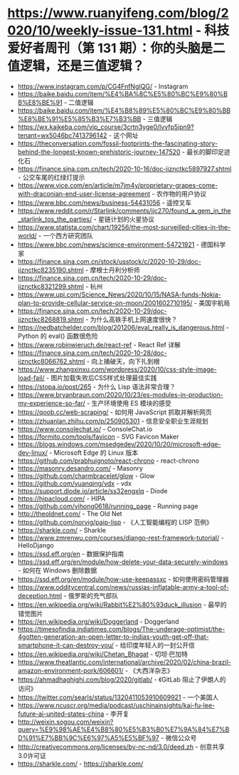 # https://www.ruanyifeng.com/blog/2020/10/weekly-issue-131.html - 科技爱好者周刊（第 131 期）：你的头脑是二值逻辑，还是三值逻辑？

- https://www.instagram.com/p/CG4FnfNgIQG/ - Instagram
- https://baike.baidu.com/item/%E4%BA%8C%E5%80%BC%E9%80%BB%E8%BE%91 - 二值逻辑
- https://baike.baidu.com/item/%E4%B8%89%E5%80%BC%E9%80%BB%E8%BE%91%E5%85%B3%E7%B3%BB - 三值逻辑
- https://wx.kaikeba.com/vip_course/3crtn3yge0/lvvfp5ipn9?tenant=wx5046bc7413796142 - 这个网址
- https://theconversation.com/fossil-footprints-the-fascinating-story-behind-the-longest-known-prehistoric-journey-147520 - 最长的脚印足迹化石
- https://finance.sina.com.cn/tech/2020-10-16/doc-iiznctkc5897927.shtml - 公交车尾的红绿灯提示
- https://www.vice.com/en/article/m7jm4y/proprietary-grapes-come-with-draconian-end-user-license-agreement - 农作物的用户协议
- https://www.bbc.com/news/business-54431056 - 遥控叉车
- https://www.reddit.com/r/Starlink/comments/jjc270/found_a_gem_in_the_starlink_tos_the_parties/ - 星链计划的火星协议
- https://www.statista.com/chart/19256/the-most-surveilled-cities-in-the-world/ - 一个西方研究团队
- https://www.bbc.com/news/science-environment-54721921 - 德国科学家
- https://finance.sina.com.cn/stock/usstock/c/2020-10-29/doc-iiznctkc8235190.shtml - 摩根士丹利分析师
- https://finance.sina.com.cn/tech/2020-10-29/doc-iiznctkc8321299.shtml - 杭州
- https://www.upi.com/Science_News/2020/10/15/NASA-funds-Nokia-plan-to-provide-cellular-service-on-moon/2001602710195/ - 美国宇航局
- https://finance.sina.com.cn/tech/2020-10-29/doc-iiznctkc8268819.shtml - 为什么高铁手机上网速度很快？
- https://nedbatchelder.com/blog/201206/eval_really_is_dangerous.html - Python 的 eval() 函数很危险
- https://www.robinwieruch.de/react-ref - React Ref 详解
- https://finance.sina.com.cn/tech/2020-10-28/doc-iiznctkc8066762.shtml - 向上捅破天，向下扎到根
- https://www.zhangxinxu.com/wordpress/2020/10/css-style-image-load-fail/ - 图片加载失败后CSS样式处理最佳实践
- https://stopa.io/post/265 - 为什么 Lisp 语法非常合理？
- https://www.bryanbraun.com/2020/10/23/es-modules-in-production-my-experience-so-far/ - 生产环境使用 ES 模块的感受
- https://qoob.cc/web-scraping/ - 如何用 JavaScript 抓取并解析网页
- https://zhuanlan.zhihu.com/p/250905301 - 信息安全职业生涯规划
- https://www.consolechat.io/ - ConsoleChat.io
- https://formito.com/tools/favicon - SVG Favicon Maker
- https://blogs.windows.com/msedgedev/2020/10/20/microsoft-edge-dev-linux/ - Microsoft Edge 的 Linux 版本
- https://github.com/prabhuignoto/react-chrono - react-chrono
- https://masonry.desandro.com/ - Masonry
- https://github.com/charmbracelet/glow - Glow
- https://github.com/yuanqing/vdx - vdx
- https://support.diode.io/article/ss32engxlq - Diode
- https://hipacloud.com/ - HIPA
- https://github.com/yihong0618/running_page - Running page
- http://theoldnet.com/ - The Old Net
- https://github.com/norvig/paip-lisp - 《人工智能编程的 LISP 范例》
- https://sharkle.com/ - Sharkle
- https://www.zmrenwu.com/courses/django-rest-framework-tutorial/ - HelloDjango
- https://ssd.eff.org/en - 数据保护指南
- https://ssd.eff.org/en/module/how-delete-your-data-securely-windows - 如何在 Windows 删除数据
- https://ssd.eff.org/en/module/how-use-keepassxc - 如何使用密码管理器
- https://www.odditycentral.com/news/russias-inflatable-army-a-tool-of-deception.html - 俄罗斯的充气部队
- https://en.wikipedia.org/wiki/Rabbit%E2%80%93duck_illusion - 最早的错觉图片
- https://en.wikipedia.org/wiki/Doggerland - Doggerland
- https://timesofindia.indiatimes.com/blogs/The-underage-optimist/the-4gotten-generation-an-open-letter-to-indias-youth-get-off-that-smartphone-it-can-destroy-you/ - 给印度年轻人的一封公开信
- https://en.wikipedia.org/wiki/Chetan_Bhagat - 切坦·巴加特
- https://www.theatlantic.com/international/archive/2020/02/china-brazil-amazon-environment-pork/606601/ - 《大西洋杂志》
- https://ahmadhaghighi.com/blog/2020/gitlab/ - 《GitLab 阻止了伊朗人的访问》
- https://twitter.com/searls/status/1320411053910609921 - 一个美国人
- https://www.ncuscr.org/media/podcast/uschinainsights/kai-fu-lee-future-ai-united-states-china - 李开复
- http://weixin.sogou.com/weixin?query=%E9%98%AE%E4%B8%80%E5%B3%B0%E7%9A%84%E7%BD%91%E7%BB%9C%E6%97%A5%E5%BF%97 - 微信公众号
- http://creativecommons.org/licenses/by-nc-nd/3.0/deed.zh - 创意共享3.0许可证
- https://sharkle.com/ - https://sharkle.com/